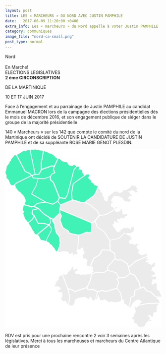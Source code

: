 ```yaml
---
layout: post
title: LES « MARCHEURS » DU NORD AVEC JUSTIN PAMPHILE
date:   2017-06-09 11:20:00 +0400
extra_info: Les « marcheurs » du Nord appelle à voter Justin PAMPHILE
category: communiques
image_file: "nord-ca-small.png"
post_type: normal
---
```


<div class="row">
    <div class="left-col">
        <div class="highlight bigger-text-size">
            <div class="highlight-line green">Nord</div>
            <br>
            <div class="highlight-line green">En Marche!</div>
        </div>
        <div class="big-text-size">
            ELECTIONS LEGISLATIVES
        </div>
        <div class="big-text-size">
            <strong>2 ème CIRCONSCRIPTION</strong>
        </div>
        <p class="big-text-size">
            DE LA MARTINIQUE
        </p>
        <div class="highlight big-text-size">
            <div class="highlight-line green">10 ET 17 JUIN 2017</div>        
        </div>
        <p>
            Face à l’engagement et au parrainage de Justin PAMPHILE au candidat Emmanuel MACRON lors de la campagne des élections présidentielles dès le mois de décembre 2016, et son engagement publique de siéger dans le groupe de la majorité présidentielle
        </p>
        <p>
            140 « Marcheurs » sur les 142 que compte le comité du nord de la Martinique ont décidé de SOUTENIR LA CANDIDATURE DE JUSTIN PAMPHILE et de sa suppléante ROSE MARIE GENOT PLESDIN.
        </p>        
    </div>
    <div class="right-col">
        <img src='/images/continent.png' />
    </div>
</div>

<p class='text-bold italic'>
  RDV est pris pour une prochaine rencontre 2 voir 3 semaines après les législatives. Merci à tous les marcheuses et marcheurs du Centre Atlantique de leur présence
</p>